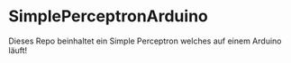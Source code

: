 # SimplePerceptronArduino
Dieses Repo beinhaltet ein Simple Perceptron welches auf einem Arduino läuft!
